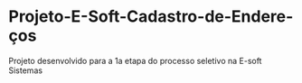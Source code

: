 # Projeto-E-Soft-Cadastro-de-Endere-ços
Projeto desenvolvido para a 1a etapa do processo seletivo na E-soft Sistemas
